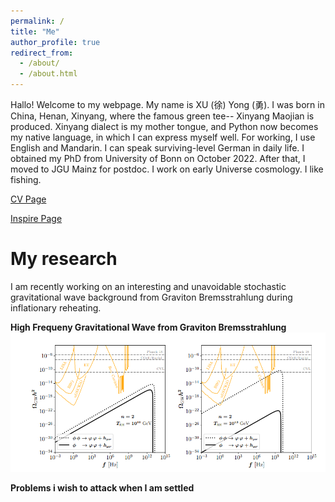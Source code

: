 ```yaml
---
permalink: /
title: "Me"
author_profile: true
redirect_from: 
  - /about/
  - /about.html
---
```

Hallo! Welcome to my webpage. My name is XU (徐) Yong (勇). I was born in China, Henan, Xinyang, where the famous green tee-- Xinyang Maojian is produced.  Xinyang dialect is my mother tongue, and Python now becomes my native language, in which I can express myself well. For working, I use English and Mandarin. I can speak surviving-level German in daily life.  I obtained my PhD from University of Bonn on October 2022. After that, I moved to JGU Mainz for postdoc. I work on early Universe cosmology. I like fishing. 

[CV Page](https://yongxudm.github.io/cv/)

[Inspire Page](https://inspirehep.net/authors/1737900?ui-citation-summary=true)

My research
======


I am recently working on an interesting and unavoidable stochastic gravitational wave background from Graviton Bremsstrahlung during inflationary reheating.


**High Frequeny Gravitational Wave from Graviton Bremsstrahlung**
![Editing a markdown file for a talk](/images/GW.png)

<!-- Black Hole Superradiance -->

<!-- Dark Matter -->

<!-- Baryogenesis-->

<!--Cosmic Inflation -->

<!--The Physics of Reheating-->


**Problems i wish to attack when I am settled**


